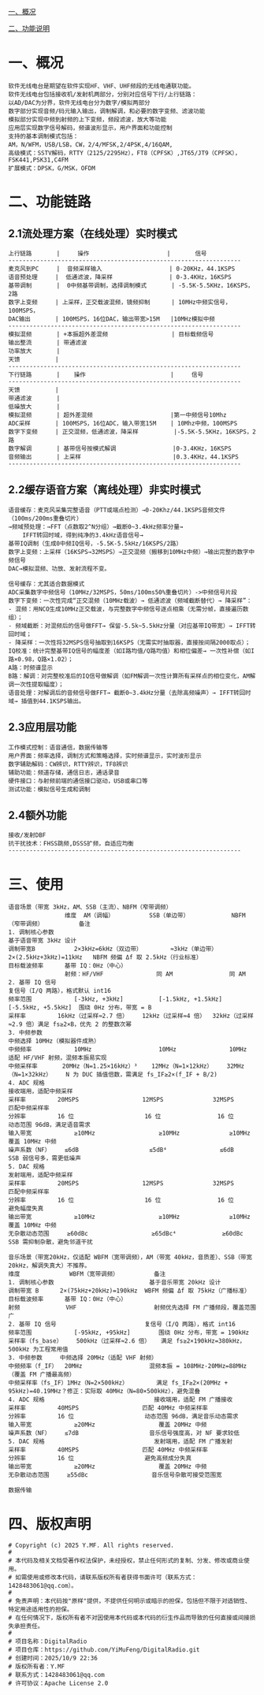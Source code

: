 [一、概况](#一概况)

[二、功能说明](#二功能)


# 一、概况
    软件无线电台是期望在软件实现HF、VHF、UHF频段的无线电通联功能。
    软件无线电台包括接收机/发射机两部分，分别对应信号下行/上行链路：
    以AD/DAC为分界，软件无线电台分为数字/模拟两部分
    数字部分实现音频/码元输入输出，调制解调，和必要的数字变频、滤波功能
    模拟部分实现中频到射频的上下变频，频段滤波，放大等功能
    应用层实现数字信号解码，频谱波形显示，用户界面和功能控制
    支持的基本调制模式包括：
    AM，N/WFM，USB/LSB，CW，2/4/MFSK,2/4PSK,4/16QAM,
    高级模式：SSTV解码，RTTY（2125/2295Hz），FT8（CPFSK）,JT65/JT9（CPFSK），FSK441,PSK31,C4FM
    扩展模式：DPSK，G/MSK，OFDM
    
# 二、功能链路
## 2.1流处理方案（在线处理）实时模式
    上行链路       |     操作                      |       信号
    ------------------------------------------------------------------
    麦克风到PC     |  音频采样输入                   | 0-20KHz，44.1KSPS
    语音预处理     |  低通滤波，降采样                | 0-3.4KHz，16KSPS
    基带调制       |  0中频基带调制，选择调制模式       | -5.5K-5.5KHz，16KSPS，2路
    数字上变频     | 上采样，正交载波混频，镜频抑制      | 10MHz中频实信号，100MSPS，
    DAC输出       | 100MSPS，16位DAC，输出带宽>15M   |10MHz模拟中频
    ------------------------------------------------------------------
    模拟混频       | +本振超外差混频                  | 目标载频信号
    输出整流       | 带通滤波                       
    功率放大       |
    天馈          |
    ------------------------------------------------------------------
    下行链路       |    操作                        |     信号
    ------------------------------------------------------------------
    天馈          |
    带通滤波       |
    低噪放大       |
    模拟混频       | 超外差混频                      |第一中频信号10Mhz
    ADC采样       | 100MSPS，16位ADC，输入带宽15M    | 10Mhz中频，100MSPS
    数字下变频     | 正交混频，低通滤波，降采样          |-5.5K-5.5KHz，16KSPS，2路
    数字解调       | 基带信号按模式解调                |0-3.4KHz，16KSPS
    音频输出       | 上采样                          |0.3.4KHz，44.1KSPS
    ------------------------------------------------------------------
## 2.2缓存语音方案（离线处理）非实时模式
    语音缓存：麦克风采集完整语音（PTT或端点检测）→0-20Khz/44.1KSPS音频文件（100ms/200ms重叠切片）
    →频域预处理：→FFT（点数取2^N分组）→截断0~3.4kHz频率分量→
        IFFT转回时域，得到纯净的3.4kHz语音信号→
    基带IQ调制（生成0中频IQ信号，-5.5K-5.5kHz/16KSPS/2路）
    数字上变频：上采样（16KSPS→32MSPS）→正交混频（搬移到10MHz中频）→输出完整的数字中频信号
    DAC→模拟混频、功放、发射流程不变。

    信号缓存：尤其适合数据模式
    ADC采集数字中频信号（10MHz/32MSPS，50ms/100ms50%重叠切片）->中频信号片段
    数字下变频：一次性完成“正交混频（10MHz载波）→ 低通滤波（频域截断替代）→ 降采样”：  
    - 混频：用NCO生成10MHz正交载波，与完整数字中频信号逐点相乘（无需分帧，直接遍历数组）；  
    - 频域截断：对混频后的信号做FFT→ 保留-5.5k~5.5kHz分量（对应基带IQ带宽）→ IFFT转回时域；  
    - 降采样：一次性将32MSPS信号抽取到16KSPS（无需实时抽取器，直接按间隔2000取点）；
    IQ校准：统计完整基带IQ信号的幅度差（如I路均值/Q路均值）和相位偏差→ 一次性补偿（如I路×0.98，Q路×1.02）；
    A路：时频谱显示
    B路：解调：对完整校准后的IQ信号做解调（如FM解调一次性计算所有采样点的相位变化，AM解调一次性提取幅度）；
    语音处理：对解调后的音频信号做FFT→ 截断0~3.4kHz分量（去除高频噪声）→ IFFT转回时域→ 插值到44.1KSPS输出。

## 2.3应用层功能
    工作模式控制：语音通信，数据传输等
    用户界面：频率选择，调制方式和策略选择，实时频谱显示，实时波形显示
    数字辅助解码：CW辨识，RTTY辨识，TF8辨识
    辅助功能：频道存储，通信日志，通话录音
    硬件接口：与射频前端的通信接口驱动，USB或串口等
    测试功能：模拟信号生成和调制

## 2.4额外功能
    接收/发射DBF
    抗干扰技术：FHSS跳频,DSSS扩频，自适应均衡
    ------------------------------------------------------------------
    
# 三、使用
    语音场景（带宽 3kHz，AM、SSB（主流）、NBFM（窄带调频）
                    维度	AM（调幅）	        SSB（单边带）	        NBFM（窄带调频）	        备注
    1. 调制核心参数				                                                    基于语音带宽 3kHz 设计
    调制带宽B	        2×3kHz=6kHz（双边带）	    ≈3kHz（单边带）	    2×(2.5kHz+3kHz)=11kHz   NBFM 频偏 Δf 取 2.5kHz（行业标准）
    目标载波频率	    基带 IQ：0Hz（中心）
                    射频：HF/VHF	            同 AM	            同 AM	
    2. 基带 IQ 信号				                                                    复信号（I/Q 两路），格式默认 int16
    频率范围	        [-3kHz, +3kHz]	        [-1.5kHz, +1.5kHz]  [-5.5kHz, +5.5kHz]	围绕 0Hz 分布，带宽 = B
    采样率	        16kHz（过采样≈2.7 倍）	12kHz（过采样≈4 倍）	32kHz（过采样≈2.9 倍）满足 fs≥2×B，优先 2 的整数次幂
    3. 中频参数				                                                        中频选择 10MHz（模拟器件成熟）
    中频频率	        10MHz	                10MHz	            10MHz	            适配 HF/VHF 射频，混频本振易实现
    中频采样率	    20MHz（N=1.25×16kHz）³	12MHz（N=1×12kHz）	32MHz（N=1×32kHz）	N 为 DUC 插值倍数，需满足 fs_IF≥2×(f_IF + B/2)
    4. ADC 规格				                                                        接收端用，适配中频采样
    采样率	        20MSPS	                12MSPS	            32MSPS	            匹配中频采样率
    分辨率	        16 位	                16 位	            16 位	            动态范围 96dB，满足语音需求
    输入带宽	        ≥10MHz	                ≥10MHz	            ≥10MHz	            覆盖 10MHz 中频
    噪声系数（NF）	≤6dB	                ≤5dB⁴	            ≤6dB	            SSB 弱信号多，需更低噪声
    5. DAC 规格				                                                        发射端用，适配中频采样
    采样率	        20MSPS	                12MSPS	            32MSPS	            匹配中频采样率
    分辨率	        16 位	                16 位	            16 位	            避免幅度失真
    输出带宽	        ≥10MHz	                ≥10MHz	            ≥10MHz	            覆盖 10MHz 中频
    无杂散动态范围     ≥60dBc	                ≥65dBc⁴	            ≥60dBc	            SSB 需抑制杂散，避免邻道干扰

    音乐场景（带宽20kHz，仅适配 WBFM（宽带调频），AM（带宽 40kHz，音质差）、SSB（带宽 20kHz，解调失真大）不推荐。
    维度	            WBFM（宽带调频）	        备注
    1. 调制核心参数		                    基于音乐带宽 20kHz 设计
    调制带宽 B	    2×(75kHz+20kHz)=190kHz  WBFM 频偏 Δf 取 75kHz（广播标准）
    目标载波频率	    基带 IQ：0Hz（中心）
    射频             VHF	                    射频优先选择 FM 广播频段，覆盖范围广
    2. 基带 IQ 信号		                    复信号（I/Q 两路），格式 int16
    频率范围	        [-95kHz, +95kHz]	    围绕 0Hz 分布，带宽 = 190kHz
    采样率（fs_base）	500kHz（过采样≈2.6 倍）   满足 fs≥2×190kHz=380kHz，500kHz 为工程常用值
    3. 中频参数		中频选择 20MHz（适配 VHF 射频）
    中频频率（f_IF）	20MHz	                混频本振 = 108MHz-20MHz=88MHz（覆盖 FM 广播最高频）
    中频采样率（fs_IF）1MHz（N=2×500kHz）	    满足 fs_IF≥2×(20MHz + 95kHz)=40.19MHz？修正：实际取 40MHz（N=80×500kHz），避免混叠
    4. ADC 规格		                        接收端用，适配 FM 广播接收
    采样率	        40MSPS	                匹配 40MHz 中频采样率
    分辨率	        16 位	                动态范围 96dB，满足音乐动态需求
    输入带宽	        ≥20MHz	                覆盖 20MHz 中频
    噪声系数（NF）	≤7dB	                音乐信号强度高，对 NF 要求较低
    5. DAC 规格		                        发射端用，适配 FM 广播发射
    采样率	        40MSPS	                匹配 40MHz 中频采样率
    分辨率	        16 位	                避免高频成分失真
    输出带宽	        ≥20MHz	                覆盖 20MHz 中频
    无杂散动态范围     ≥55dBc	                音乐信号杂散可接受范围宽

    数据传输
    
# 四、版权声明
    # Copyright (c) 2025 Y.MF. All rights reserved.
    #
    # 本代码及相关文档受著作权法保护，未经授权，禁止任何形式的复制、分发、修改或商业使用。
    # 如需使用或修改本代码，请联系版权所有者获得书面许可（联系方式：1428483061@qq.com）。
    #
    # 免责声明：本代码按"原样"提供，不提供任何明示或暗示的担保，包括但不限于对适销性、特定用途适用性的担保。
    # 在任何情况下，版权所有者不对因使用本代码或本代码的衍生作品而导致的任何直接或间接损失承担责任。
    #
    # 项目名称：DigitalRadio
    # 项目仓库：https://github.com/YiMuFeng/DigitalRadio.git
    # 创建时间：2025/10/9 22:36
    # 版权所有者：Y.MF
    # 联系方式：1428483061@qq.com
    # 许可协议：Apache License 2.0

